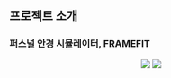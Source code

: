 ## 프로젝트 소개
### 퍼스널 안경 시뮬레이터, FRAMEFIT

<p align="center">
  <img src="https://github.com/McDonald-s-Andong-Branch/Glasses-recommendation/assets/79901950/75c3325b-9cdc-4e7f-bd43-7ceee7f14d9b">
  <img src= "https://github.com/McDonald-s-Andong-Branch/Glasses-recommendation/assets/79901950/d5fdb54d-0678-4dab-bf2c-f25844d084bf">
</p>
